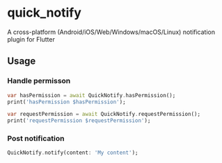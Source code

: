 # quick_notify

A cross-platform (Android/iOS/Web/Windows/macOS/Linux) notification plugin for Flutter

## Usage

### Handle permisson

```dart
var hasPermission = await QuickNotify.hasPermission();
print('hasPermission $hasPermission');
```

```dart
var requestPermission = await QuickNotify.requestPermission();
print('requestPermission $requestPermission');
```

### Post notification

```dart
QuickNotify.notify(content: 'My content');
```